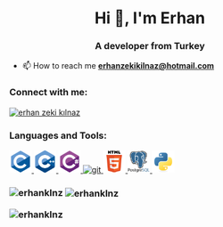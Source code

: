 <h1 align="center">Hi 👋, I'm Erhan</h1>

<h3 align="center">A developer from Turkey</h3>

- 📫 How to reach me **erhanzekikilnaz@hotmail.com**
  
<h3 align="left">Connect with me:</h3>
<p align="left">
<a href="https://linkedin.com/in/erhan-zeki-kılnaz" target="blank"><img align="center" src="https://raw.githubusercontent.com/rahuldkjain/github-profile-readme-generator/master/src/images/icons/Social/linked-in-alt.svg" alt="erhan zeki kılnaz" height="30" width="40" /></a>
</p>

<h3 align="left">Languages and Tools:</h3>
<p align="left"> <a href="https://www.cprogramming.com/" target="_blank" rel="noreferrer"> <img src="https://raw.githubusercontent.com/devicons/devicon/master/icons/c/c-original.svg" alt="c" width="40" height="40"/> </a> <a href="https://www.w3schools.com/cpp/" target="_blank" rel="noreferrer"> <img src="https://raw.githubusercontent.com/devicons/devicon/master/icons/cplusplus/cplusplus-original.svg" alt="cplusplus" width="40" height="40"/> </a> <a href="https://www.w3schools.com/cs/" target="_blank" rel="noreferrer"> <img src="https://raw.githubusercontent.com/devicons/devicon/master/icons/csharp/csharp-original.svg" alt="csharp" width="40" height="40"/> </a> <a href="https://git-scm.com/" target="_blank" rel="noreferrer"> <img src="https://www.vectorlogo.zone/logos/git-scm/git-scm-icon.svg" alt="git" width="40" height="40"/> </a> <a href="https://www.w3.org/html/" target="_blank" rel="noreferrer"> <img src="https://raw.githubusercontent.com/devicons/devicon/master/icons/html5/html5-original-wordmark.svg" alt="html5" width="40" height="40"/> </a> <a href="https://www.postgresql.org" target="_blank" rel="noreferrer"> <img src="https://raw.githubusercontent.com/devicons/devicon/master/icons/postgresql/postgresql-original-wordmark.svg" alt="postgresql" width="40" height="40"/> </a> <a href="https://www.python.org" target="_blank" rel="noreferrer"> <img src="https://raw.githubusercontent.com/devicons/devicon/master/icons/python/python-original.svg" alt="python" width="40" height="40"/> </a> </p>
<h3 ![](https://komarev.com/ghpvc/?username=ErhanKlnz)  </h3>

<p><img align="left" src="https://github-readme-stats.vercel.app/api/top-langs?username=erhanklnz&show_icons=true&locale=en&layout=compact" alt="erhanklnz" /></p>

<p>&nbsp;<img align="center" src="https://github-readme-stats.vercel.app/api?username=erhanklnz&show_icons=true&locale=en" alt="erhanklnz" /></p>

<p><img align="center" src="https://github-readme-streak-stats.herokuapp.com/?user=erhanklnz&" alt="erhanklnz" /></p>
